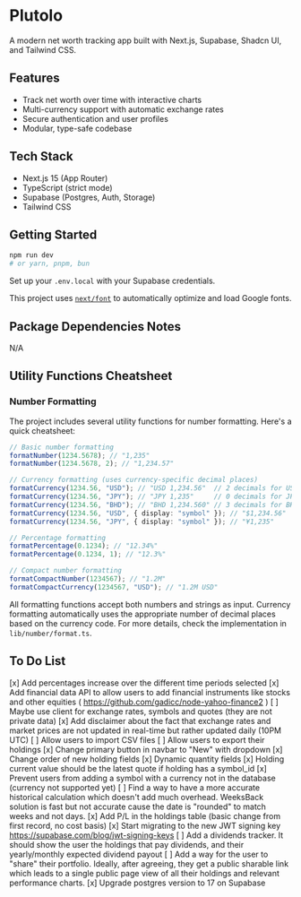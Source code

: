 # Plutolo

A modern net worth tracking app built with Next.js, Supabase, Shadcn UI, and Tailwind CSS.

## Features

- Track net worth over time with interactive charts
- Multi-currency support with automatic exchange rates
- Secure authentication and user profiles
- Modular, type-safe codebase

## Tech Stack

- Next.js 15 (App Router)
- TypeScript (strict mode)
- Supabase (Postgres, Auth, Storage)
- Tailwind CSS

## Getting Started

```bash
npm run dev
# or yarn, pnpm, bun
```

Set up your `.env.local` with your Supabase credentials.

This project uses [`next/font`](https://nextjs.org/docs/app/building-your-application/optimizing/fonts) to automatically optimize and load Google fonts.

## Package Dependencies Notes

N/A

## Utility Functions Cheatsheet

### Number Formatting

The project includes several utility functions for number formatting. Here's a quick cheatsheet:

```typescript
// Basic number formatting
formatNumber(1234.5678); // "1,235"
formatNumber(1234.5678, 2); // "1,234.57"

// Currency formatting (uses currency-specific decimal places)
formatCurrency(1234.56, "USD"); // "USD 1,234.56"  // 2 decimals for USD
formatCurrency(1234.56, "JPY"); // "JPY 1,235"     // 0 decimals for JPY
formatCurrency(1234.56, "BHD"); // "BHD 1,234.560" // 3 decimals for BHD
formatCurrency(1234.56, "USD", { display: "symbol" }); // "$1,234.56"
formatCurrency(1234.56, "JPY", { display: "symbol" }); // "¥1,235"

// Percentage formatting
formatPercentage(0.1234); // "12.34%"
formatPercentage(0.1234, 1); // "12.3%"

// Compact number formatting
formatCompactNumber(1234567); // "1.2M"
formatCompactCurrency(1234567, "USD"); // "1.2M USD"
```

All formatting functions accept both numbers and strings as input. Currency formatting automatically uses the appropriate number of decimal places based on the currency code. For more details, check the implementation in `lib/number/format.ts`.

## To Do List

[x] Add percentages increase over the different time periods selected
[x] Add financial data API to allow users to add financial instruments like stocks and other equities ( https://github.com/gadicc/node-yahoo-finance2 )
[ ] Maybe use client for exchange rates, symbols and quotes (they are not private data)
[x] Add disclaimer about the fact that exchange rates and market prices are not updated in real-time but rather updated daily (10PM UTC)
[ ] Allow users to import CSV files
[ ] Allow users to export their holdings
[x] Change primary button in navbar to "New" with dropdown
[x] Change order of new holding fields
[x] Dynamic quantity fields
[x] Holding current value should be the latest quote if holding has a symbol_id
[x] Prevent users from adding a symbol with a currency not in the database (currency not supported yet)
[ ] Find a way to have a more accurate historical calculation which doesn't add much overhead. WeeksBack solution is fast but not accurate cause the date is "rounded" to match weeks and not days.
[x] Add P/L in the holdings table (basic change from first record, no cost basis)
[x] Start migrating to the new JWT signing key https://supabase.com/blog/jwt-signing-keys
[ ] Add a dividends tracker. It should show the user the holdings that pay dividends, and their yearly/monthly expected dividend payout
[ ] Add a way for the user to "share" their portfolio. Ideally, after agreeing, they get a public sharable link which leads to a single public page view of all their holdings and relevant performance charts.
[x] Upgrade postgres version to 17 on Supabase
